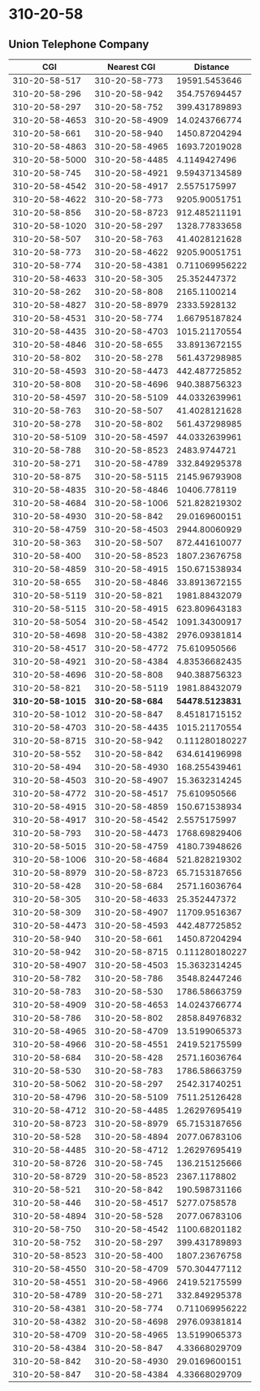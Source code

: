 # 310-20-58
## Union Telephone Company


| CGI | Nearest CGI | Distance |
|-----|-------------|----------|
| 310-20-58-517 | 310-20-58-773 | 19591.5453646 |
| 310-20-58-296 | 310-20-58-942 | 354.757694457 |
| 310-20-58-297 | 310-20-58-752 | 399.431789893 |
| 310-20-58-4653 | 310-20-58-4909 | 14.0243766774 |
| 310-20-58-661 | 310-20-58-940 | 1450.87204294 |
| 310-20-58-4863 | 310-20-58-4965 | 1693.72019028 |
| 310-20-58-5000 | 310-20-58-4485 | 4.1149427496 |
| 310-20-58-745 | 310-20-58-4921 | 9.59437134589 |
| 310-20-58-4542 | 310-20-58-4917 | 2.5575175997 |
| 310-20-58-4622 | 310-20-58-773 | 9205.90051751 |
| 310-20-58-856 | 310-20-58-8723 | 912.485211191 |
| 310-20-58-1020 | 310-20-58-297 | 1328.77833658 |
| 310-20-58-507 | 310-20-58-763 | 41.4028121628 |
| 310-20-58-773 | 310-20-58-4622 | 9205.90051751 |
| 310-20-58-774 | 310-20-58-4381 | 0.711069956222 |
| 310-20-58-4633 | 310-20-58-305 | 25.352447372 |
| 310-20-58-262 | 310-20-58-808 | 2165.1100214 |
| 310-20-58-4827 | 310-20-58-8979 | 2333.5928132 |
| 310-20-58-4531 | 310-20-58-774 | 1.66795187824 |
| 310-20-58-4435 | 310-20-58-4703 | 1015.21170554 |
| 310-20-58-4846 | 310-20-58-655 | 33.8913672155 |
| 310-20-58-802 | 310-20-58-278 | 561.437298985 |
| 310-20-58-4593 | 310-20-58-4473 | 442.487725852 |
| 310-20-58-808 | 310-20-58-4696 | 940.388756323 |
| 310-20-58-4597 | 310-20-58-5109 | 44.0332639961 |
| 310-20-58-763 | 310-20-58-507 | 41.4028121628 |
| 310-20-58-278 | 310-20-58-802 | 561.437298985 |
| 310-20-58-5109 | 310-20-58-4597 | 44.0332639961 |
| 310-20-58-788 | 310-20-58-8523 | 2483.9744721 |
| 310-20-58-271 | 310-20-58-4789 | 332.849295378 |
| 310-20-58-875 | 310-20-58-5115 | 2145.96793908 |
| 310-20-58-4835 | 310-20-58-4846 | 10406.778119 |
| 310-20-58-4684 | 310-20-58-1006 | 521.828219302 |
| 310-20-58-4930 | 310-20-58-842 | 29.0169600151 |
| 310-20-58-4759 | 310-20-58-4503 | 2944.80060929 |
| 310-20-58-363 | 310-20-58-507 | 872.441610077 |
| 310-20-58-400 | 310-20-58-8523 | 1807.23676758 |
| 310-20-58-4859 | 310-20-58-4915 | 150.671538934 |
| 310-20-58-655 | 310-20-58-4846 | 33.8913672155 |
| 310-20-58-5119 | 310-20-58-821 | 1981.88432079 |
| 310-20-58-5115 | 310-20-58-4915 | 623.809643183 |
| 310-20-58-5054 | 310-20-58-4542 | 1091.34300917 |
| 310-20-58-4698 | 310-20-58-4382 | 2976.09381814 |
| 310-20-58-4517 | 310-20-58-4772 | 75.610950566 |
| 310-20-58-4921 | 310-20-58-4384 | 4.83536682435 |
| 310-20-58-4696 | 310-20-58-808 | 940.388756323 |
| 310-20-58-821 | 310-20-58-5119 | 1981.88432079 |
| **310-20-58-1015** | **310-20-58-684** | **54478.5123831** |
| 310-20-58-1012 | 310-20-58-847 | 8.45181715152 |
| 310-20-58-4703 | 310-20-58-4435 | 1015.21170554 |
| 310-20-58-8715 | 310-20-58-942 | 0.111280180227 |
| 310-20-58-552 | 310-20-58-842 | 634.614196998 |
| 310-20-58-494 | 310-20-58-4930 | 168.255439461 |
| 310-20-58-4503 | 310-20-58-4907 | 15.3632314245 |
| 310-20-58-4772 | 310-20-58-4517 | 75.610950566 |
| 310-20-58-4915 | 310-20-58-4859 | 150.671538934 |
| 310-20-58-4917 | 310-20-58-4542 | 2.5575175997 |
| 310-20-58-793 | 310-20-58-4473 | 1768.69829406 |
| 310-20-58-5015 | 310-20-58-4759 | 4180.73948626 |
| 310-20-58-1006 | 310-20-58-4684 | 521.828219302 |
| 310-20-58-8979 | 310-20-58-8723 | 65.7153187656 |
| 310-20-58-428 | 310-20-58-684 | 2571.16036764 |
| 310-20-58-305 | 310-20-58-4633 | 25.352447372 |
| 310-20-58-309 | 310-20-58-4907 | 11709.9516367 |
| 310-20-58-4473 | 310-20-58-4593 | 442.487725852 |
| 310-20-58-940 | 310-20-58-661 | 1450.87204294 |
| 310-20-58-942 | 310-20-58-8715 | 0.111280180227 |
| 310-20-58-4907 | 310-20-58-4503 | 15.3632314245 |
| 310-20-58-782 | 310-20-58-786 | 3548.82447246 |
| 310-20-58-783 | 310-20-58-530 | 1786.58663759 |
| 310-20-58-4909 | 310-20-58-4653 | 14.0243766774 |
| 310-20-58-786 | 310-20-58-802 | 2858.84976832 |
| 310-20-58-4965 | 310-20-58-4709 | 13.5199065373 |
| 310-20-58-4966 | 310-20-58-4551 | 2419.52175599 |
| 310-20-58-684 | 310-20-58-428 | 2571.16036764 |
| 310-20-58-530 | 310-20-58-783 | 1786.58663759 |
| 310-20-58-5062 | 310-20-58-297 | 2542.31740251 |
| 310-20-58-4796 | 310-20-58-5109 | 7511.25126428 |
| 310-20-58-4712 | 310-20-58-4485 | 1.26297695419 |
| 310-20-58-8723 | 310-20-58-8979 | 65.7153187656 |
| 310-20-58-528 | 310-20-58-4894 | 2077.06783106 |
| 310-20-58-4485 | 310-20-58-4712 | 1.26297695419 |
| 310-20-58-8726 | 310-20-58-745 | 136.215125666 |
| 310-20-58-8729 | 310-20-58-8523 | 2367.1178802 |
| 310-20-58-521 | 310-20-58-842 | 190.598731166 |
| 310-20-58-446 | 310-20-58-4517 | 5277.0758578 |
| 310-20-58-4894 | 310-20-58-528 | 2077.06783106 |
| 310-20-58-750 | 310-20-58-4542 | 1100.68201182 |
| 310-20-58-752 | 310-20-58-297 | 399.431789893 |
| 310-20-58-8523 | 310-20-58-400 | 1807.23676758 |
| 310-20-58-4550 | 310-20-58-4709 | 570.304477112 |
| 310-20-58-4551 | 310-20-58-4966 | 2419.52175599 |
| 310-20-58-4789 | 310-20-58-271 | 332.849295378 |
| 310-20-58-4381 | 310-20-58-774 | 0.711069956222 |
| 310-20-58-4382 | 310-20-58-4698 | 2976.09381814 |
| 310-20-58-4709 | 310-20-58-4965 | 13.5199065373 |
| 310-20-58-4384 | 310-20-58-847 | 4.33668029709 |
| 310-20-58-842 | 310-20-58-4930 | 29.0169600151 |
| 310-20-58-847 | 310-20-58-4384 | 4.33668029709 |
